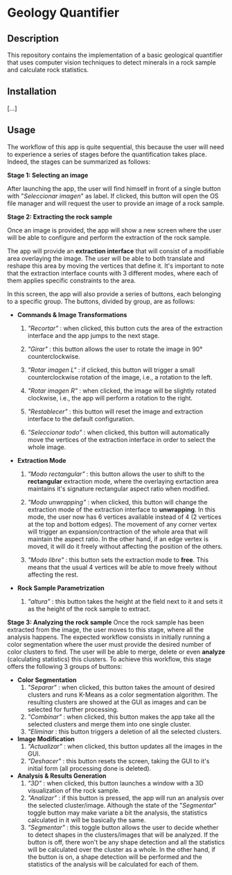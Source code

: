 # Geology Quantifier

## Description
This repository contains the implementation of a basic geological quantifier that uses computer vision techniques to detect minerals in a rock sample and calculate rock statistics.

## Installation

\[...\]

## Usage
The workflow of this app is quite sequential, this because the user will need to experience a series of stages before the quantification takes place. Indeed, the stages can be summarized as follows:

**Stage 1: Selecting an image**

After launching the app, the user will find himself in front of a single button with "*Seleccionar imagen*" as label. If clicked, this button will open the OS file manager and will request the user to provide an image of a rock sample.

**Stage 2: Extracting the rock sample**

Once an image is provided, the app will show a new screen where the user will be able to configure and perform the extraction of the rock sample. 

The app will provide an **extraction interface** that will consist of a modifiable area overlaying the image. The user will be able to both translate and reshape this area by moving the vertices that define it. It's important to note that the extraction interface counts with 3 different modes, where each of them applies specific constraints to the area.

In this screen, the app will also provide a series of buttons, each belonging to a specific group. The buttons, divided by group, are as follows:

* **Commands & Image Transformations**
  1. *"Recortar"* : when clicked, this button cuts the area of the extraction interface and the app jumps to the next stage.
    
  2. *"Girar"* : this button allows the user to rotate the image in 90° counterclockwise.
   
  3. *"Rotar imagen L"* : if clicked, this button will trigger a small counterclockwise rotation of the image, i.e., a rotation to the left.
   
  4. *"Rotar imagen R"* : when clicked, the image will be slightly rotated clockwise, i.e., the app will perform a rotation to the right.
   
  5. *"Restablecer"* : this button will reset the image and extraction interface to the default configuration.
   
  6. *"Seleccionar todo"* : when clicked, this button will automatically move the vertices of the extraction interface in order to select the whole image.
   
   
* **Extraction Mode**
  1. *"Modo rectangular"* : this button allows the user to shift to the **rectangular** extraction mode, where the overlaying exrtaction area maintains it's signature rectangular aspect ratio when modified.
   
  2. *"Modo unwrapping"* : when clicked, this button will change the extraction mode of the extraction interface to **unwrapping**. In this mode, the user now has 6 vertices available instead of 4 (2 vertices at the top and bottom edges). The movement of any corner vertex will trigger an expansion/contraction of the whole area that will maintain the aspect ratio. In the other hand, if an edge vertex is moved, it will do it freely without affecting the position of the others.
   
  3. *"Modo libre"* : this button sets the extraction mode to **free**. This means that the usual 4 vertices will be able to move freely without affecting the rest.
   
* **Rock Sample Parametrization**
  1. *"altura"* : this button takes the height at the field next to it and sets it as the height of the rock sample to extract.

**Stage 3: Analyzing the rock sample**
Once the rock sample has been extracted from the image, the user moves to this stage, where all the analysis happens. The expected workflow consists in initially running a color segmentation where the user must provide the desired number of color clusters to find. The user will be able to merge, delete or even **analyze** (calculating statistics) this clusters. To achieve this workflow, this stage offers the following 3 groups of buttons:

* **Color Segmentation**
  1. *"Separar"* : when clicked, this button takes the amount of desired clusters and runs K-Means as a color segmentation algorithm. The resulting clusters are showed at the GUI as images and can be selected for further processing.
  2. *"Combinar"* : when clicked, this button makes the app take all the selected clusters and merge them into one single cluster.
  3. *"Eliminar* : this button triggers a deletion of all the selected clusters.
* **Image Modification**
  1. *"Actualizar"* : when clicked, this button updates all the images in the GUI.
  2. *"Deshacer"* : this button resets the screen, taking the GUI to it's initial form (all processing done is deleted).
* **Analysis & Results Generation**
  1. *"3D"* : when clicked, this button launches a window with a 3D visualization of the rock sample.
  2. *"Analizar"* : if this button is pressed, the app will run an analysis over the selected cluster/image. Although the state of the "*Segmentar*" toggle button may make variate a bit the analysis, the statistics calculated in it will be basically the same.
  3. *"Segmentar"* : this toggle button allows the user to decide whether to detect shapes in the clusters/images that will be analyzed. If the button is off, there won't be any shape detection and all the statistics will be calculated over the cluster as a whole. In the other hand, if the button is on, a shape detection will be performed and the statistics of the analysis will be calculated for each of them.


   





